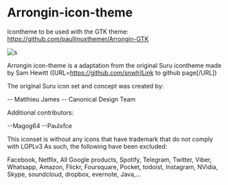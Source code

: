 # Arrongin-icon-theme

Icontheme to be used with the GTK theme: https://github.com/paullinuxthemer/Arrongin-GTK

![s](https://cn.pling.com/img/2/e/8/e/088c50f4a0b3fd8bfa0eeddd3f281664e077.jpg)


Arrongin icon-theme is a adaptation from the original Suru icontheme 
made by Sam Hewitt ([URL=https://github.com/snwh]Link to github page[/URL])

The original Suru icon set and concept was created by:

 -- Matthieu James
 -- Canonical Design Team
 
 Additional contributors:
 
 --Magog64
 --Paulxfce


This iconset is without any icons that have trademark that do not comply with LGPLv3
As such, the following have been excluded:

Facebook, Netflix, All Google products, Spotify, Telegram, Twitter, Viber, Whatsapp, Amazon, Flickr, Foursquare, Pocket, todoist, Instagram, NVidia, Skype, soundcloud, dropbox, evernote, Java,...

